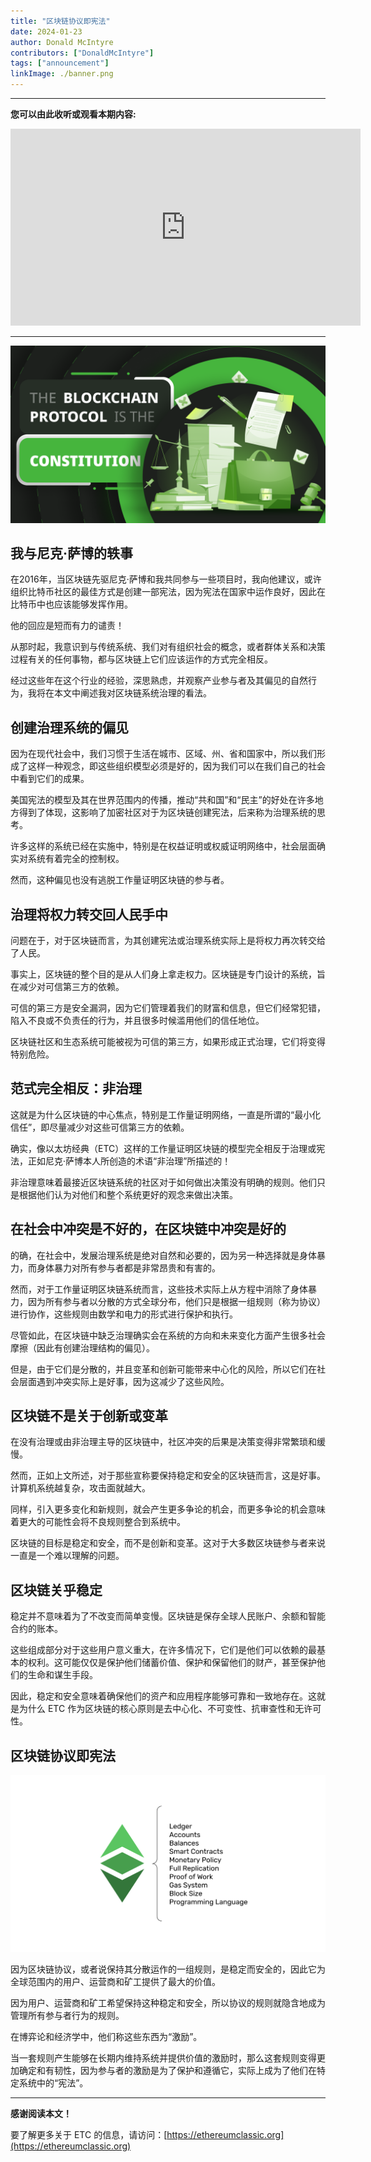 ```yaml
---
title: "区块链协议即宪法"
date: 2024-01-23
author: Donald McIntyre
contributors: ["DonaldMcIntyre"]
tags: ["announcement"]
linkImage: ./banner.png
---
```


---
**您可以由此收听或观看本期内容:**

<iframe width="560" height="315" src="https://www.youtube.com/embed/Y6qcNnmB5TI?si=Sq4m8kDko_5fQG3m" title="YouTube video player" frameborder="0" allow="accelerometer; autoplay; clipboard-write; encrypted-media; gyroscope; picture-in-picture; web-share" allowfullscreen></iframe>

---

![](./banner.png)

## 我与尼克·萨博的轶事

在2016年，当区块链先驱尼克·萨博和我共同参与一些项目时，我向他建议，或许组织比特币社区的最佳方式是创建一部宪法，因为宪法在国家中运作良好，因此在比特币中也应该能够发挥作用。

他的回应是短而有力的谴责！

从那时起，我意识到与传统系统、我们对有组织社会的概念，或者群体关系和决策过程有关的任何事物，都与区块链上它们应该运作的方式完全相反。

经过这些年在这个行业的经验，深思熟虑，并观察产业参与者及其偏见的自然行为，我将在本文中阐述我对区块链系统治理的看法。

## 创建治理系统的偏见

因为在现代社会中，我们习惯于生活在城市、区域、州、省和国家中，所以我们形成了这样一种观念，即这些组织模型必须是好的，因为我们可以在我们自己的社会中看到它们的成果。

美国宪法的模型及其在世界范围内的传播，推动“共和国”和“民主”的好处在许多地方得到了体现，这影响了加密社区对于为区块链创建宪法，后来称为治理系统的思考。

许多这样的系统已经在实施中，特别是在权益证明或权威证明网络中，社会层面确实对系统有着完全的控制权。

然而，这种偏见也没有逃脱工作量证明区块链的参与者。

## 治理将权力转交回人民手中

问题在于，对于区块链而言，为其创建宪法或治理系统实际上是将权力再次转交给了人民。

事实上，区块链的整个目的是从人们身上拿走权力。区块链是专门设计的系统，旨在减少对可信第三方的依赖。

可信的第三方是安全漏洞，因为它们管理着我们的财富和信息，但它们经常犯错，陷入不良或不负责任的行为，并且很多时候滥用他们的信任地位。

区块链社区和生态系统可能被视为可信的第三方，如果形成正式治理，它们将变得特别危险。

## 范式完全相反：非治理

这就是为什么区块链的中心焦点，特别是工作量证明网络，一直是所谓的“最小化信任”，即尽量减少对这些可信第三方的依赖。

确实，像以太坊经典（ETC）这样的工作量证明区块链的模型完全相反于治理或宪法，正如尼克·萨博本人所创造的术语“非治理”所描述的！

非治理意味着最接近区块链系统的社区对于如何做出决策没有明确的规则。他们只是根据他们认为对他们和整个系统更好的观念来做出决策。

## 在社会中冲突是不好的，在区块链中冲突是好的

的确，在社会中，发展治理系统是绝对自然和必要的，因为另一种选择就是身体暴力，而身体暴力对所有参与者都是非常昂贵和有害的。

然而，对于工作量证明区块链系统而言，这些技术实际上从方程中消除了身体暴力，因为所有参与者以分散的方式全球分布，他们只是根据一组规则（称为协议）进行协作，这些规则由数学和电力的形式进行保护和执行。

尽管如此，在区块链中缺乏治理确实会在系统的方向和未来变化方面产生很多社会摩擦（因此有创建治理结构的偏见）。

但是，由于它们是分散的，并且变革和创新可能带来中心化的风险，所以它们在社会层面遇到冲突实际上是好事，因为这减少了这些风险。

## 区块链不是关于创新或变革

在没有治理或由非治理主导的区块链中，社区冲突的后果是决策变得非常繁琐和缓慢。

然而，正如上文所述，对于那些宣称要保持稳定和安全的区块链而言，这是好事。计算机系统越复杂，攻击面就越大。

同样，引入更多变化和新规则，就会产生更多争论的机会，而更多争论的机会意味着更大的可能性会将不良规则整合到系统中。

区块链的目标是稳定和安全，而不是创新和变革。这对于大多数区块链参与者来说一直是一个难以理解的问题。

## 区块链关乎稳定

稳定并不意味着为了不改变而简单变慢。区块链是保存全球人民账户、余额和智能合约的账本。

这些组成部分对于这些用户意义重大，在许多情况下，它们是他们可以依赖的最基本的权利。这可能仅仅是保护他们储蓄价值、保护和保留他们的财产，甚至保护他们的生命和谋生手段。

因此，稳定和安全意味着确保他们的资产和应用程序能够可靠和一致地存在。这就是为什么 ETC 作为区块链的核心原则是去中心化、不可变性、抗审查性和无许可性。

## 区块链协议即宪法

![](./1.png)

因为区块链协议，或者说保持其分散运作的一组规则，是稳定而安全的，因此它为全球范围内的用户、运营商和矿工提供了最大的价值。

因为用户、运营商和矿工希望保持这种稳定和安全，所以协议的规则就隐含地成为管理所有参与者行为的规则。

在博弈论和经济学中，他们称这些东西为“激励”。

当一套规则产生能够在长期内维持系统并提供价值的激励时，那么这套规则变得更加确定和有韧性，因为参与者的激励是为了保护和遵循它，实际上成为了他们在特定系统中的“宪法”。

---

**感谢阅读本文！**

要了解更多关于 ETC 的信息，请访问：[https://ethereumclassic.org](https://ethereumclassic.org)
